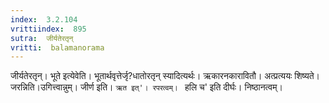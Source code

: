 ```yaml
---
index:  3.2.104
vrittiindex:  895
sutra:  जीर्यतेरतृन्
vritti:  balamanorama 
---
```


जीर्यतेरतृन्। भूते इत्येवेति। भूतार्थवृत्तेर्जृ?धातोरतृन् स्यादित्यर्थः। ऋकारनकारावितौ। अत्प्रत्ययः शिष्यते। जरन्निति।उगित्त्वान्नुम्। जीर्ण इति। `ऋत इत्'। रपरत्वम्। ` हलि च' इति दीर्घः। निष्ठानत्वम्। 

